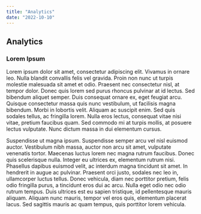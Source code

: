 ```yaml
---
title: "Analytics"
date: "2022-10-10"
---
```


## Analytics

### Lorem Ipsum

Lorem ipsum dolor sit amet, consectetur adipiscing elit. Vivamus in ornare leo. Nulla blandit convallis felis vel gravida. Proin non nunc ut turpis molestie malesuada sit amet et odio. Praesent nec consectetur nisl, at tempor dolor. Donec quis lorem sed purus rhoncus pulvinar at id lectus. Sed bibendum aliquet semper. Duis consequat ornare ex, eget feugiat arcu. Quisque consectetur massa quis nunc vestibulum, ut facilisis magna bibendum. Morbi in lobortis velit. Aliquam ac suscipit enim. Sed quis sodales tellus, ac fringilla lorem. Nulla eros lectus, consequat vitae nisi vitae, pretium faucibus quam. Sed commodo mi at turpis mollis, at posuere lectus vulputate. Nunc dictum massa in dui elementum cursus.

Suspendisse ut magna ipsum. Suspendisse semper arcu vel nisl euismod auctor. Vestibulum nibh massa, auctor non arcu sit amet, vulputate venenatis tortor. Maecenas luctus lorem nec magna rutrum faucibus. Donec quis scelerisque nulla. Integer eu ultrices ex, elementum rutrum nisi. Phasellus dapibus euismod velit, ac interdum magna tincidunt sit amet. In hendrerit in augue ac pulvinar. Praesent orci justo, sodales nec leo in, ullamcorper luctus tellus. Donec vehicula, diam nec porttitor pretium, felis odio fringilla purus, a tincidunt eros dui ac arcu. Nulla eget odio nec odio rutrum tempus. Duis ultrices est eu sapien tristique, id pellentesque mauris aliquam. Aliquam nunc mauris, tempor vel eros quis, elementum placerat lacus. Sed sagittis mauris ac quam tempus, quis porttitor lorem vehicula.
